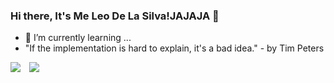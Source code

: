 ### Hi there, It's Me Leo De La Silva!JAJAJA 👋

- 🌱 I’m currently learning ...
- "If the implementation is hard to explain, it's a bad idea." - by Tim Peters
 <img src='https://img.shields.io/badge/Python-3776AB?style=for-the-badge&logo=python&logoColor=white' style='display: inline-block; margin-right: 10px;'>
 <img src='https://img.shields.io/badge/Ubuntu-E95420?style=for-the-badge&logo=ubuntu&logoColor=white' style='display: inline-block;'>
 

<!--
**lleonardobr/lleonardobr** is a ✨ _special_ ✨ repository because its `README.md` (this file) appears on your GitHub profile.

Here are some ideas to get you started:

- 🔭 I’m currently working on ...
- 🌱 I’m currently learning ...
- 👯 I’m looking to collaborate on ...
- 🤔 I’m looking for help with ...
- 💬 Ask me about ...
- 📫 How to reach me: ...
- 😄 Pronouns: ...
- ⚡ Fun fact: ...
-->
